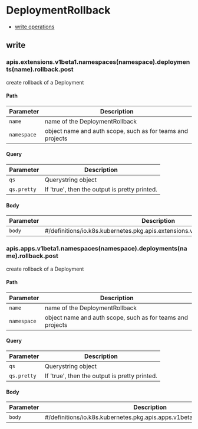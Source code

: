 # DeploymentRollback

* [write operations](#write)

## write

### apis.extensions.v1beta1.namespaces(namespace).deployments(name).rollback.post

create rollback of a Deployment

#### Path

| Parameter | Description |
| --------- | ----------- |
| `name` | name of the DeploymentRollback |
| `namespace` | object name and auth scope, such as for teams and projects |

#### Query

| Parameter | Description |
| --------- | ----------- |
| `qs` | Querystring object |
| `qs.pretty` | If &#39;true&#39;, then the output is pretty printed. |

#### Body

| Parameter | Description |
| --------- | ----------- |
| `body` | #&#x2F;definitions&#x2F;io.k8s.kubernetes.pkg.apis.extensions.v1beta1.DeploymentRollback |

### apis.apps.v1beta1.namespaces(namespace).deployments(name).rollback.post

create rollback of a Deployment

#### Path

| Parameter | Description |
| --------- | ----------- |
| `name` | name of the DeploymentRollback |
| `namespace` | object name and auth scope, such as for teams and projects |

#### Query

| Parameter | Description |
| --------- | ----------- |
| `qs` | Querystring object |
| `qs.pretty` | If &#39;true&#39;, then the output is pretty printed. |

#### Body

| Parameter | Description |
| --------- | ----------- |
| `body` | #&#x2F;definitions&#x2F;io.k8s.kubernetes.pkg.apis.apps.v1beta1.DeploymentRollback |

